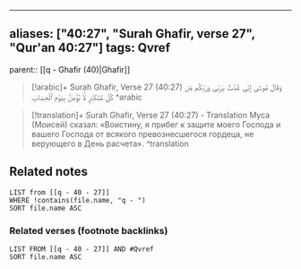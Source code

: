 
---
aliases: ["40:27", "Surah Ghafir, verse 27", "Qur'an 40:27"]
tags: Qvref
---

parent:: [[q - Ghafir (40)|Ghafir]]

> [!arabic]+ Surah Ghafir, Verse 27 (40:27)
> <span class="quran-arabic">وَقَالَ مُوسَىٰٓ إِنِّى عُذْتُ بِرَبِّى وَرَبِّكُم مِّن كُلِّ مُتَكَبِّرٍ لَّا يُؤْمِنُ بِيَوْمِ ٱلْحِسَابِ</span>
^arabic

> [!translation]+ Surah Ghafir, Verse 27 (40:27) - Translation
> Муса (Моисей) сказал: «Воистину, я прибег к защите моего Господа и вашего Господа от всякого превознесшегося гордеца, не верующего в День расчета».
^translation



## Related notes
```dataview
LIST from [[q - 40 - 27]]
WHERE !contains(file.name, "q - ")
SORT file.name ASC
```

### Related verses (footnote backlinks)
```dataview
LIST FROM [[q - 40 - 27]] AND #Qvref
SORT file.name ASC
```

